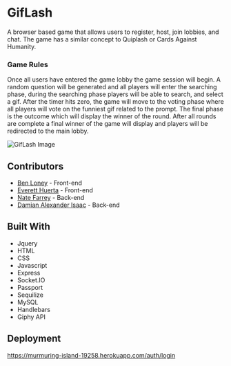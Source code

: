 # GifLash

A browser based game that allows users to register, host, join lobbies, and chat. The game has a similar concept to Quiplash or Cards Against Humanity. 

### Game Rules

Once all users have entered the game lobby the game session will begin. A random question will be generated and all players will enter the searching phase,
during the searching phase players will be able to search, and select a gif. After the timer hits zero, the game will move to the voting phase where all
players will vote on the funniest gif related to the prompt. The final phase is the outcome which will display the winner of the round. After all rounds
are complete a final winner of the game will display and players will be redirected to the main lobby.

![GifLash Image](https://i.gyazo.com/933c2145083be96165ff4ef0249ef14f.png)

## Contributors
* [Ben Loney](https://github.com/loneyb11) - Front-end
* [Everett Huerta](https://github.com/Everett93) - Front-end
* [Nate Farrey](https://github.com/TheFarrier) - Back-end
* [Damian Alexander Isaac](https://github.com/DamianIsaacAlexander) - Back-end

## Built With
* Jquery
* HTML
* CSS
* Javascript
* Express
* Socket.IO
* Passport
* Sequilize
* MySQL
* Handlebars
* Giphy API

## Deployment 

https://murmuring-island-19258.herokuapp.com/auth/login